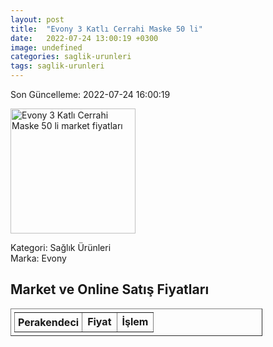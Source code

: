 ```yaml
---
layout: post
title:  "Evony 3 Katlı Cerrahi Maske 50 li"
date:   2022-07-24 13:00:19 +0300
image: undefined
categories: saglik-urunleri
tags: saglik-urunleri
---
```


Son Güncelleme: 2022-07-24 16:00:19

<img src="undefined" width="200" alt="Evony 3 Katlı Cerrahi Maske 50 li market fiyatları" />

Kategori: Sağlık Ürünleri
<br />
Marka: Evony

<h2>Market ve Online Satış Fiyatları</h2>

<table border="1" style="padding: 5px;width:80%;">
  <tr>
    <td style="padding: 5px;"><strong>Perakendeci</strong></td>
    <td><strong>Fiyat</strong></td>
    <td><strong>İşlem</strong></td>
  </tr>
  
</table>
